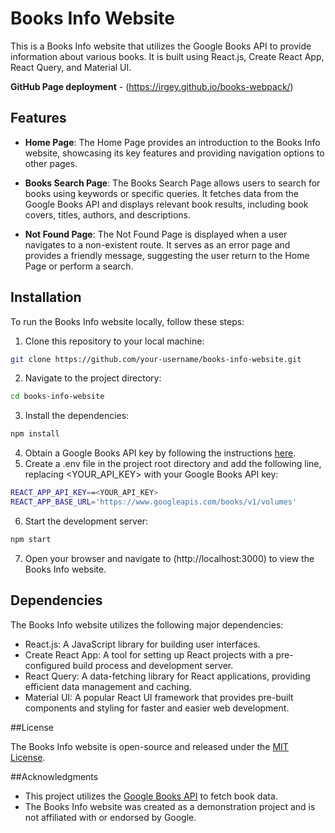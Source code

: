 # Books Info Website

This is a Books Info website that utilizes the Google Books API to provide information about various books. It is built using React.js, Create React App, React Query, and Material UI.


**GitHub Page deployment** - (https://irgey.github.io/books-webpack/)
## Features

- **Home Page**: The Home Page provides an introduction to the Books Info website, showcasing its key features and providing navigation options to other pages.

- **Books Search Page**: The Books Search Page allows users to search for books using keywords or specific queries. It fetches data from the Google Books API and displays relevant book results, including book covers, titles, authors, and descriptions.

- **Not Found Page**: The Not Found Page is displayed when a user navigates to a non-existent route. It serves as an error page and provides a friendly message, suggesting the user return to the Home Page or perform a search.

## Installation

To run the Books Info website locally, follow these steps:

1. Clone this repository to your local machine:

```bash
git clone https://github.com/your-username/books-info-website.git
```
2. Navigate to the project directory:
```bash
cd books-info-website
```
3. Install the dependencies:
```bash
npm install
```
4. Obtain a Google Books API key by following the instructions [here](https://developers.google.com/books/docs/v1/getting_started#APIKey).
5. Create a .env file in the project root directory and add the following line, replacing <YOUR_API_KEY> with your Google Books API key:
```bash
REACT_APP_API_KEY==<YOUR_API_KEY>
REACT_APP_BASE_URL='https://www.googleapis.com/books/v1/volumes'
```
6. Start the development server:
```bash
npm start
```
7. Open your browser and navigate to (http://localhost:3000) to view the Books Info website.

## Dependencies
The Books Info website utilizes the following major dependencies:

- React.js: A JavaScript library for building user interfaces.
- Create React App: A tool for setting up React projects with a pre-configured build process and development server.
- React Query: A data-fetching library for React applications, providing efficient data management and caching.
- Material UI: A popular React UI framework that provides pre-built components and styling for faster and easier web development.

##License

The Books Info website is open-source and released under the [MIT License](https://opensource.org/license/mit/).

##Acknowledgments

- This project utilizes the [Google Books API](https://developers.google.com/books) to fetch book data.
- The Books Info website was created as a demonstration project and is not affiliated with or endorsed by Google.